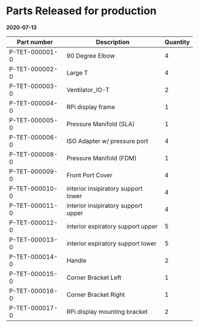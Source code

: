 # Parts Released for production #

**2020-07-13**

Part number | Description | Quantity
------------ | ------------ | ------------ 
P-TET-000001-0 | 90 Degree Elbow | 4
P-TET-000002-0 | Large T | 4
P-TET-000003-0 | Ventilator_IO-T | 2
P-TET-000004-0 | RPi display frame | 1
P-TET-000005-0 | Pressure Manifold (SLA)| 1
P-TET-000006-0 | ISO Adapter w/ pressure port | 4
P-TET-000008-0 | Pressure Manifold (FDM) | 1
P-TET-000009-0 | Front Port Cover | 4
P-TET-000010-0 | interior insipiratory support lower | 4
P-TET-000011-0 | interior insipiratory support upper | 4
P-TET-000012-0 | interior expiratory support upper | 5
P-TET-000013-0 | interior expiratory support lower | 5
P-TET-000014-0 | Handle | 2
P-TET-000015-0 | Corner Bracket Left | 1
P-TET-000016-0 | Corner Bracket Right | 1
P-TET-000017-0 | RPi display mounting bracket | 2
